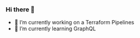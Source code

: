 ### Hi there 👋

<!--
**gcastill0/gcastill0** is a ✨ _special_ ✨ repository because its `README.md` (this file) appears on your GitHub profile.

Here are some ideas to get you started:
-->

- 🔭 I’m currently working on a Terraform Pipelines 
- 🌱 I’m currently learning GraphQL
